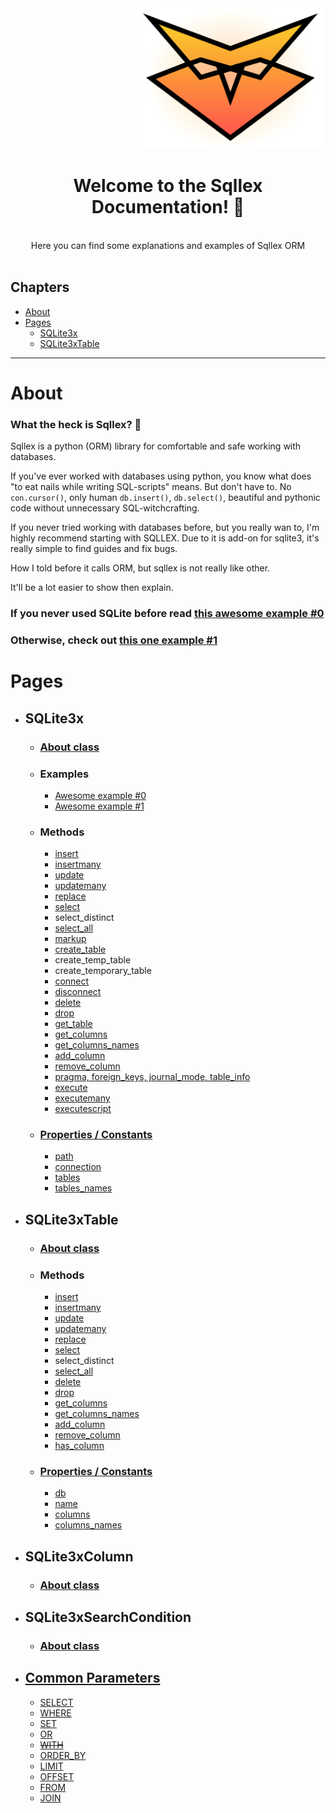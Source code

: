 <div align="center">
  <svg width="200" height="200" xmlns="http://www.w3.org/2000/svg"> 
    <img src="https://raw.githubusercontent.com/v1a0/sqllex/68ed90078289cf6e20d80070203f281010ab83c0/pics/sqllex-logo.svg" width="300px">
  </svg>
</div>


<div align="center">


# Welcome to the Sqllex Documentation! 👋

<br>
Here you can find some explanations and examples of Sqllex ORM <br>
</div><br>


## Chapters
- [About](#About)
- [Pages](#Pages)
  - [SQLite3x](#SQLite3x)
  - [SQLite3xTable](#SQLite3xTable)

---

# About

### What the heck is Sqllex? 🤔

Sqllex is a python (ORM) library for comfortable and safe working with databases.

If you've ever worked with databases using python, you know what does "to eat nails while writing SQL-scripts" means. But don't have to. No `con.cursor()`, only human `db.insert()`, `db.select()`, beautiful and pythonic code without unnecessary SQL-witchcrafting.

If you never tried working with databases before, but you really wan to, I'm highly recommend starting with SQLLEX. Due to it is add-on for sqlite3, it's really simple to find guides and fix bugs.

How I told before it calls ORM, but sqllex is not really like other.

It'll be a lot easier to show then explain.

### If you never used SQLite before read [this awesome example #0](./sqlite3x-aex-0.md)  

### Otherwise, check out [this one example #1](./sqlite3x-aex-1.md)


# Pages

- ## SQLite3x
  
  - ### [About class](./sqlite3x-about.md) 
    
  - ### Examples
    - [Awesome example #0](./sqlite3x-aex-0.md)
    - [Awesome example #1](./sqlite3x-aex-1.md)
    
  - ### Methods
    - [insert](./sqlite3x-insert.md)
    - [insertmany](./sqlite3x-insertmany.md)
    - [update](./sqlite3x-update.md)
    - [updatemany](./sqlite3x-updatemany.md)
    - [replace](./sqlite3x-replace.md)
    - [select](./sqlite3x-select.md)
    - select_distinct
    - [select_all](./sqlite3x-select_all.md)
    - [markup](./sqlite3x-markup.md)
    - [create_table](./sqlite3x-create_table.md)
    - create_temp_table
    - create_temporary_table
    - [connect](./sqlite3x-connect.md)
    - [disconnect](./sqlite3x-disconnect.md)
    - [delete](./sqlite3x-delete.md)
    - [drop](./sqlite3x-drop.md)
    - [get_table](./sqlite3x-get_table.md)
    - [get_columns](./sqlite3x-get_columns.md)
    - [get_columns_names](./sqlite3x-get_columns_names.md)
    - [add_column](./sqlite3x-add_column.md)
    - [remove_column](./sqlite3x-remove_column.md)
    - [pragma, foreign_keys, journal_mode, table_info](./sqlite3x-pragma.md)
    - [execute](./sqlite3x-execute.md)
    - [executemany](./sqlite3x-executemany.md)
    - [executescript](./sqlite3x-executescript.md)
    
  - ### [Properties / Constants](./sqlite3x-properties.md)
    - [path](./sqlite3x-properties.md)
    - [connection](./sqlite3x-properties.md)
    - [tables](./sqlite3x-properties.md)
    - [tables_names](./sqlite3x-properties.md)
  

- ## SQLite3xTable
  
  - ### [About class](./sqlite3xtable-about.md) 

  - ### Methods
    - [insert](./sqlite3x-insert.md)
    - [insertmany](./sqlite3x-insertmany.md)
    - [update](./sqlite3x-update.md)
    - [updatemany](./sqlite3x-updatemany.md)
    - [replace](./sqlite3x-replace.md)
    - [select](./sqlite3x-select.md)
    - select_distinct
    - [select_all](./sqlite3x-select_all.md)
    - [delete](./sqlite3x-delete.md)
    - [drop](./sqlite3x-drop.md)
    - [get_columns](./sqlite3x-get_columns.md)
    - [get_columns_names](./sqlite3x-get_columns_names.md)
    - [add_column](./sqlite3x-add_column.md)
    - [remove_column](./sqlite3x-remove_column.md)
    - [has_column](./sqlite3xtable-has_column.md)
    
  - ### [Properties / Constants](./sqlite3xtable-properties.md)
    - [db](./sqlite3xtable-properties.md#sqlite3xtabledb)
    - [name](./sqlite3xtable-properties.md#sqlite3xtablename)
    - [columns](./sqlite3xtable-properties.md#sqlite3xtablecolumns)
    - [columns_names](./sqlite3xtable-properties.md#sqlite3xtablecolumns_names)

- ## SQLite3xColumn
  - ### [About class](./sqlite3xcolumn-about.md)
  
- ## SQLite3xSearchCondition
  - ### [About class](./sqlite3xsearchcondition-about.md)
  
- ## [Common Parameters](./common-parameters.md)
  - [SELECT](./common-parameters.md#select)
  - [WHERE](./common-parameters.md#where)
  - [SET](./common-parameters.md#set)
  - [OR](./common-parameters.md#or)
  - [~~WITH~~](./common-parameters.md#with)
  - [ORDER_BY](./common-parameters.md#order_by)
  - [LIMIT](./common-parameters.md#limit)
  - [OFFSET](./common-parameters.md#offset)
  - [FROM](./common-parameters.md#from)
  - [JOIN](./common-parameters.md#join)
  